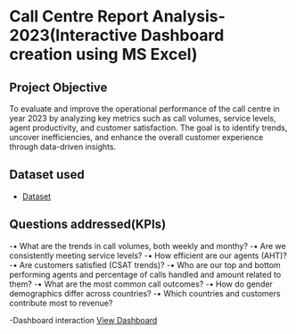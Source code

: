 # Call Centre Report Analysis-2023(Interactive Dashboard creation using MS Excel)
## Project Objective
To evaluate and improve the operational performance of the call centre in year 2023 by analyzing key metrics such as call volumes, service levels, agent productivity, and customer satisfaction. The goal is to identify trends, uncover inefficiencies, and enhance the overall customer experience through data-driven insights.

## Dataset used
- <a href="https://github.com/ShivaniJain1811/Call-centre-Report-Analysis-2023/blob/main/call%20centre%20report%20analysis%20project.xlsx">Dataset</a>

## Questions addressed(KPIs)
-•	What are the trends in call volumes, both weekly and monthy?
-•	Are we consistently meeting service levels?
-•	How efficient are our agents (AHT)?
-•	Are customers satisfied (CSAT trends)?
-•	Who are our top and bottom performing agents and percentage of calls handled and amount related to them?
-•	What are the most common call outcomes?
-•	How do gender demographics differ across countries?
-•	Which countries and customers contribute most to revenue?

-Dashboard interaction <a href="https://github.com/ShivaniJain1811/Call-centre-Report-Analysis-2023/blob/main/Screenshot%20of%20call%20centre%20dashboard.png">View Dashboard</a>
